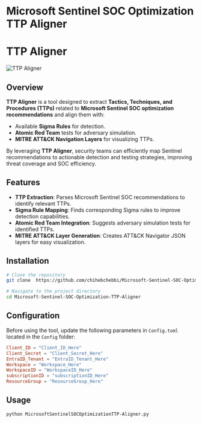 # Microsoft Sentinel SOC Optimization TTP Aligner

# TTP Aligner

![TTP Aligner](https://via.placeholder.com/800x400.png?text=TTP+Aligner)

## Overview
**TTP Aligner** is a tool designed to extract **Tactics, Techniques, and Procedures (TTPs)** related to **Microsoft Sentinel SOC optimization recommendations** and align them with:
- Available **Sigma Rules** for detection.
- **Atomic Red Team** tests for adversary simulation.
- **MITRE ATT&CK Navigation Layers** for visualizing TTPs.

By leveraging **TTP Aligner**, security teams can efficiently map Sentinel recommendations to actionable detection and testing strategies, improving threat coverage and SOC efficiency.

## Features
- **TTP Extraction**: Parses Microsoft Sentinel SOC recommendations to identify relevant TTPs.
- **Sigma Rule Mapping**: Finds corresponding Sigma rules to improve detection capabilities.
- **Atomic Red Team Integration**: Suggests adversary simulation tests for identified TTPs.
- **MITRE ATT&CK Layer Generation**: Creates ATT&CK Navigator JSON layers for easy visualization.


## Installation
```bash
# Clone the repository
git clone  https://github.com/chihebchebbi/Microsoft-Sentinel-SOC-Optimization-TTP-Aligner

# Navigate to the project directory
cd Microsoft-Sentinel-SOC-Optimization-TTP-Aligner
```

## Configuration
Before using the tool, update the following parameters in `Config.toml` located in the `Config` folder:
```toml
Client_ID = "Client_ID_Here"
Client_Secret = "Client_Secret_Here"
EntraID_Tenant = "EntraID_Tenant_Here"
Workspace = "Workspace_Here"
WorkspaceID = "WorkspaceID_Here"
subscriptionID = "subscriptionID_Here"
ResourceGroup = "ResourceGroup_Here"
```

## Usage
```bash
python MicrosoftSentinelSOCOptimizationTTP-Aligner.py
```




